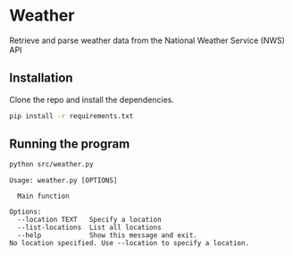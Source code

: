 # Weather

Retrieve and parse weather data from the National Weather Service (NWS) API

## Installation
 
Clone the repo and install the dependencies.  

```bash
pip install -r requirements.txt
```

## Running the program 

```bash
python src/weather.py
```

```code
Usage: weather.py [OPTIONS]

  Main function

Options:
  --location TEXT   Specify a location  
  --list-locations  List all locations
  --help            Show this message and exit.
No location specified. Use --location to specify a location.
```
